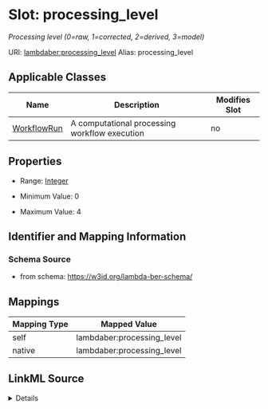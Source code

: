 

# Slot: processing_level 


_Processing level (0=raw, 1=corrected, 2=derived, 3=model)_





URI: [lambdaber:processing_level](https://w3id.org/lambda-ber-schema/processing_level)
Alias: processing_level

<!-- no inheritance hierarchy -->





## Applicable Classes

| Name | Description | Modifies Slot |
| --- | --- | --- |
| [WorkflowRun](WorkflowRun.md) | A computational processing workflow execution |  no  |






## Properties

* Range: [Integer](Integer.md)

* Minimum Value: 0

* Maximum Value: 4




## Identifier and Mapping Information






### Schema Source


* from schema: https://w3id.org/lambda-ber-schema/




## Mappings

| Mapping Type | Mapped Value |
| ---  | ---  |
| self | lambdaber:processing_level |
| native | lambdaber:processing_level |




## LinkML Source

<details>
```yaml
name: processing_level
description: Processing level (0=raw, 1=corrected, 2=derived, 3=model)
from_schema: https://w3id.org/lambda-ber-schema/
rank: 1000
alias: processing_level
owner: WorkflowRun
domain_of:
- WorkflowRun
range: integer
minimum_value: 0
maximum_value: 4

```
</details>